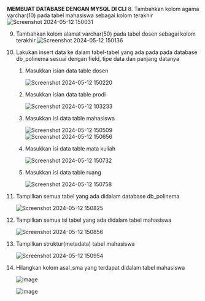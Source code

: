 **MEMBUAT DATABASE DENGAN MYSQL DI CLI**
8. Tambahkan kolom agama varchar(10) pada tabel mahasiswa sebagai kolom terakhir
   ![Screenshot 2024-05-12 150031](https://github.com/sitimilana/learn-database-phpmyadmin/assets/160199567/6294511c-97fd-49a4-a17a-3495ff2492ed)

9. Tambahkan kolom alamat varchar(50) pada tabel dosen sebagai kolom terakhir
   ![Screenshot 2024-05-12 150136](https://github.com/sitimilana/learn-database-phpmyadmin/assets/160199567/31f3dfcd-754f-448b-8f14-8859a8cf8961)

10. Lakukan insert data ke dalam tabel-tabel yang ada pada pada database db_polinema sesuai
dengan field, tipe data dan panjang datanya

    1. Masukkan isian data table dosen
       
       ![Screenshot 2024-05-12 150220](https://github.com/sitimilana/learn-database-phpmyadmin/assets/160199567/fe23fda8-3613-410d-ad7d-b0bd278b4363)

    2. Masukkan isian data table prodi

       ![Screenshot 2024-05-12 103233](https://github.com/sitimilana/learn-database-phpmyadmin/assets/160199567/291f2a27-3d09-4354-ad1f-315931f01fe6)

    3. Masukkan isi data table mahasiswa

       ![Screenshot 2024-05-12 150509](https://github.com/sitimilana/learn-database-phpmyadmin/assets/160199567/da8f29b2-964b-49cb-bb59-ef2d1a69bdc0)
       ![Screenshot 2024-05-12 150656](https://github.com/sitimilana/learn-database-phpmyadmin/assets/160199567/4c12abdd-b5d1-498b-acfd-4e38a4abe69f)

    4. Masukkan isi data table mata kuliah
       
       ![Screenshot 2024-05-12 150732](https://github.com/sitimilana/learn-database-phpmyadmin/assets/160199567/e65f4c2d-5791-4512-9692-870630410ae1)

    5. Masukkan isi data table ruang

       ![Screenshot 2024-05-12 150758](https://github.com/sitimilana/learn-database-phpmyadmin/assets/160199567/d35ccf58-a49f-4eab-a617-e16a87dcaa82)

11. Tampilkan semua tabel yang ada didalam database db_polinema
    
    ![Screenshot 2024-05-12 150825](https://github.com/sitimilana/learn-database-phpmyadmin/assets/160199567/721b4b9d-0199-4dd4-bd31-fe3c5155bd8c)

12. Tampilkan semua isi tabel yang ada didalam tabel mahasiswa
    
    ![Screenshot 2024-05-12 150856](https://github.com/sitimilana/learn-database-phpmyadmin/assets/160199567/1563fc96-e035-40b2-8f48-8e5b01a30424)

13. Tampilkan struktur(metadata) tabel mahasiswa

    ![Screenshot 2024-05-12 150954](https://github.com/sitimilana/learn-database-phpmyadmin/assets/160199567/2139fc83-74d6-43ac-af3d-e2f8fee890ff)

14. Hilangkan kolom asal_sma yang terdapat didalam tabel mahasiswa

    ![image](https://github.com/sitimilana/learn-database-phpmyadmin/assets/160199567/f64a6909-f026-4a0b-86d8-162d7ca316c8)

    ![image](https://github.com/sitimilana/learn-database-phpmyadmin/assets/160199567/cecb492c-555d-4adc-b34f-4b33d022c9a0)
